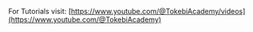 For Tutorials visit:
[https://www.youtube.com/@TokebiAcademy/videos](https://www.youtube.com/@TokebiAcademy)
